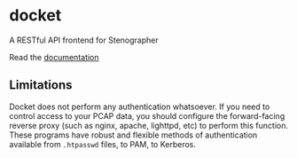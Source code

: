 # docket
A RESTful API frontend for Stenographer

Read the [documentation](docs/README.md)

## Limitations
Docket does not perform any authentication whatsoever. If
you need to control access to your PCAP data, you should
configure the forward-facing reverse proxy (such as nginx,
apache, lighttpd, etc) to perform this function. These
programs have robust and flexible methods of authentication
available from `.htpasswd` files, to PAM, to Kerberos.
